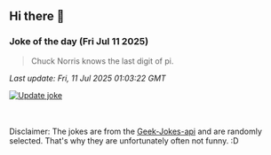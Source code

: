 ## Hi there 👋

### Joke of the day (Fri Jul 11 2025)
<!-- joke -->
>Chuck Norris knows the last digit of pi.
<!-- /joke -->

*Last update: Fri, 11 Jul 2025 01:03:22 GMT*

[![Update joke](https://github.com/nclskfm/nclskfm/actions/workflows/joke.yml/badge.svg)](https://github.com/nclskfm/nclskfm/actions/workflows/joke.yml)

<br><br>
Disclaimer: The jokes are from the [Geek-Jokes-api](https://github.com/sameerkumar18/geek-joke-api) and are randomly selected. That's why they are unfortunately often not funny. :D
